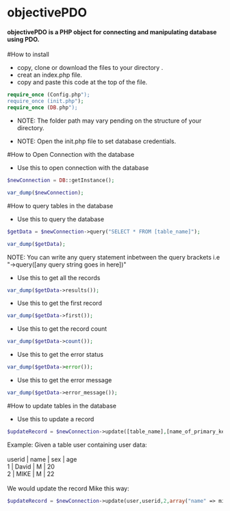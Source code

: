 # objectivePDO
#### objectivePDO is a PHP object for connecting and manipulating database using PDO.



#How to install
- copy, clone or download the files to your directory .
- creat an index.php file.
- copy and paste this code at the top of the file.

```php
require_once (Config.php");
require_once (init.php"); 
require_once (DB.php");
```

- NOTE: The folder path may vary pending on the structure of your directory.

- NOTE: Open the init.php file to set database credentials.


#How to Open Connection with the database
- Use this to open connection with the database

```php
$newConnection = DB::getInstance();

var_dump($newConnection);
```


#How to query tables in the database
- Use this to query the database

```php
$getData = $newConnection->query("SELECT * FROM [table_name]");

var_dump($getData);
```
NOTE: You can write any query statement inbetween the query brackets i.e  "->query([any query string goes in here])"


- Use this to get all the records

```php
var_dump($getData->results());
```

- Use this to get the first record

```php
var_dump($getData->first());
```

- Use this to get the record count

```php
var_dump($getData->count());
```

- Use this to get the error status

```php
var_dump($getData->error());
```

- Use this to get the error message

```php
var_dump($getData->error_message());
```



#How to update tables in the database
- Use this to update a record

```php
$updateRecord = $newConnection->update([table_name],[name_of_primary_key_column],[record_id],[fields_to_update]);
```
Example:
Given a table user containing user data: <br><br>
userid | name  | sex | age<br>
1	   | David | M   | 20<br>
2	   | MIKE  | M   | 22<br><br>
We would update the record Mike this way:
```php
$updateRecord = $newConnection->update(user,userid,2,array("name" => mike2, "age" => 34));
```


